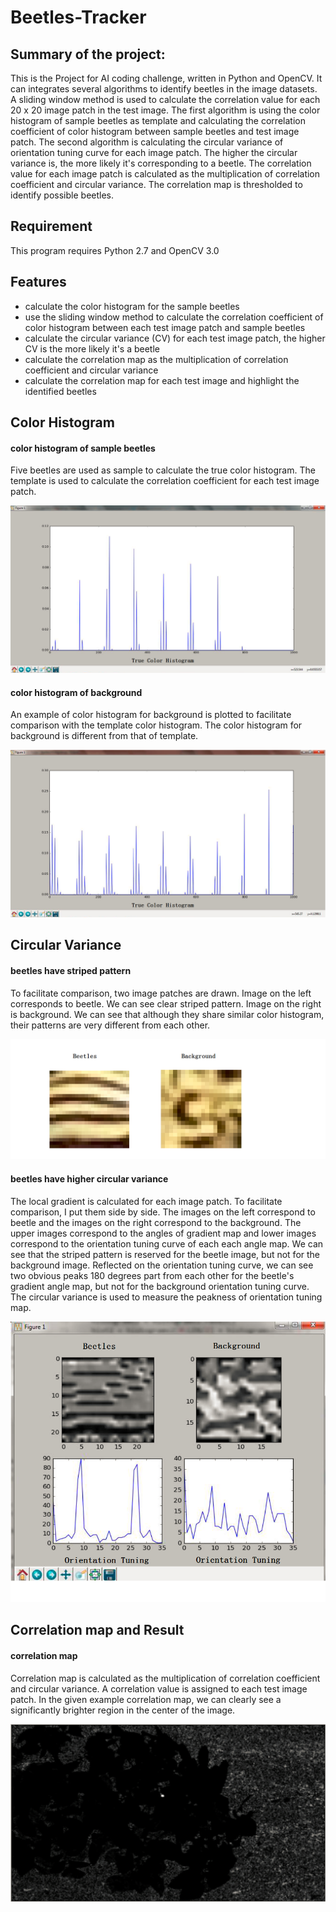 # **Beetles-Tracker**

## **Summary of the project:**

This is the Project for AI coding challenge, written in Python and OpenCV.
It can integrates several algorithms to identify beetles in the image datasets. 
A sliding window method is used to calculate the correlation value for each 20 x 20 image patch in the test image.
The first algorithm is using the color histogram of sample beetles as template and calculating the correlation 
coefficient of color histogram between sample beetles and test image patch. 
The second algorithm is calculating the circular variance of orientation tuning curve for each image patch. The
higher the circular variance is, the more likely it's corresponding to a beetle.
The correlation value for each image patch is calculated as the multiplication of correlation coefficient and 
circular variance.
The correlation map is thresholded to identify possible beetles.

## **Requirement**

This program requires Python 2.7 and OpenCV 3.0

## **Features**
* calculate the color histogram for the sample beetles
* use the sliding window method to calculate the correlation coefficient of color histogram between each
test image patch and sample beetles
* calculate the circular variance (CV) for each test image patch, the higher CV is the more likely it's a beetle 
* calculate the correlation map as the multiplication of correlation coefficient and circular variance
* calculate the correlation map for each test image and highlight the identified beetles

## **Color Histogram**

#### **color histogram of sample beetles**

Five beetles are used as sample to calculate the true color histogram. The template is used to calculate the 
correlation coefficient for each test image patch.

![alt text](image/colorhist1.png)

#### **color histogram of background**

An example of color histogram for background is plotted to facilitate comparison with the template color histogram.
The color histogram for background is different from that of template.

![alt text](image/colorhist2.png)

## **Circular Variance**

#### **beetles have striped pattern**

To facilitate comparison, two image patches are drawn. Image on the left corresponds to beetle. We can see clear 
striped pattern. Image on the right is background. We can see that although they share similar color histogram, 
their patterns are very different from each other.

![alt text](image/example.png)

#### **beetles have higher circular variance**

The local gradient is calculated for each image patch. To facilitate comparison, I put them side by side. The images
on the left correspond to beetle and the images on the right correspond to the background. The upper images correspond
to the angles of gradient map and lower images correspond to the orientation tuning curve of each each angle map. We
can see that the striped pattern is reserved for the beetle image, but not for the background image. Reflected on the
orientation tuning curve, we can see two obvious peaks 180 degrees part from each other for the beetle's gradient
angle map, but not for the background orientation tuning curve. The circular variance is used to measure the peakness
of orientation tuning map. 

![alt text](image/cirvariance.png)

## **Correlation map and Result**

#### **correlation map**

Correlation map is calculated as the multiplication of correlation coefficient and circular variance. A correlation 
value is assigned to each test image patch. In the given example correlation map, we can clearly see a significantly
brighter region in the center of the image.

![alt text](image/corrmap.png)